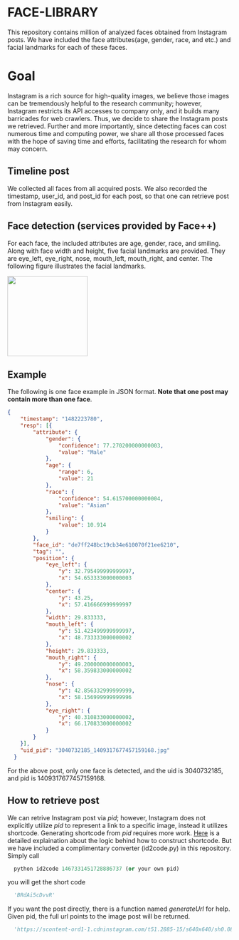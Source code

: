 # FACE-LIBRARY
This repository contains million of analyzed faces obtained from Instagram posts. We have included the face attributes(age, gender, race, and etc.) and facial landmarks for each of these faces. 
# Goal
Instagram is a rich source for high-quality images, we believe those images can be tremendously helpful to the research community; however, Instagram restricts its API accesses to company only, and it builds many barricades for web crawlers. Thus, we decide to share the Instagram posts we retrieved. Further and more importantly, since detecting faces can cost numerous time and computing power, we share all those processed faces with the hope of saving time and efforts, facilitating the research for whom may concern.  
## Timeline post
We collected all faces from all acquired posts. We also recorded the timestamp, user_id, and post_id for each post, so that one can retrieve post from Instagram easily.
## Face detection (services provided by Face++)
For each face, the included attributes are age, gender, race, and smiling. Along with face width and height, five facial landmarks are provided. They are eye_left, eye_right, nose, mouth_left, mouth_right, and center. The following figure illustrates the facial landmarks.

<img src="https://github.com/xuefeng7/FACE-LIBRARY/blob/master/examples/landmarks.jpg" width="180">

## Example
The following is one face example in JSON format. **Note that one post may contain more than one face**. 
```json
{
  	"timestamp": "1482223780",
  	"resp": [{
  		"attribute": {
  			"gender": {
  				"confidence": 77.270200000000003,
  				"value": "Male"
  			},
  			"age": {
  				"range": 6,
  				"value": 21
  			},
  			"race": {
  				"confidence": 54.615700000000004,
  				"value": "Asian"
  			},
  			"smiling": {
  				"value": 10.914
  			}
  		},
  		"face_id": "de7ff248bc19cb34e610070f21ee6210",
  		"tag": "",
  		"position": {
  			"eye_left": {
  				"y": 32.795499999999997,
  				"x": 54.653333000000003
  			},
  			"center": {
  				"y": 43.25,
  				"x": 57.416666999999997
  			},
  			"width": 29.833333,
  			"mouth_left": {
  				"y": 51.423499999999997,
  				"x": 48.733333000000002
  			},
  			"height": 29.833333,
  			"mouth_right": {
  				"y": 49.200000000000003,
  				"x": 58.359833000000002
  			},
  			"nose": {
  				"y": 42.856332999999999,
  				"x": 58.156999999999996
  			},
  			"eye_right": {
  				"y": 40.310833000000002,
  				"x": 66.170833000000002
  			}
  		}
  	}],
  	"uid_pid": "3040732185_1409317677457159168.jpg"
  }
```
For the above post, only one face is detected, and the uid is 3040732185, and pid is 1409317677457159168.
## How to retrieve post
We can retrive Instagram post via *pid*; however, Instagram does not explicitly utilize *pid* to represent a link to a specific image, instead it utilizes shortcode. Generating shortcode from *pid* requires more work. [Here]() is a detailed explaination about the logic behind how to construct shortcode. But we have included a complimentary converter (id2code.py) in this repository. Simply call
```python
  python id2code 1467331451728886737 (or your own pid)
```
you will get the short code
```python
  'BRdAi5cDvvR'
```
If you want the post directly, there is a function named *generateUrl* for help. Given pid, the full url points to the image post will be returned.
```python
  'https://scontent-ord1-1.cdninstagram.com/t51.2885-15/s640x640/sh0.08/e35/17077495_255710568218080_4361264754778439680_n.jpg'
```
